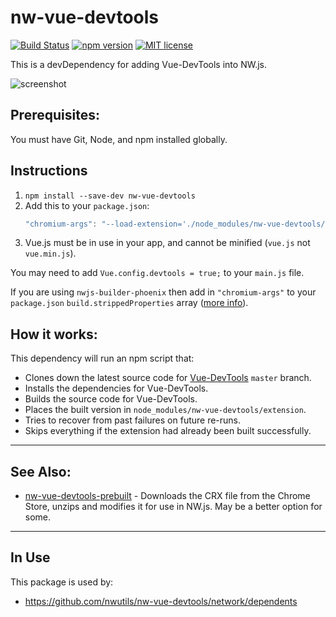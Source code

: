 # nw-vue-devtools

[![Build Status](https://travis-ci.org/nwutils/nw-vue-devtools.svg?branch=master)](https://travis-ci.org/nwutils/nw-vue-devtools) [![npm version](https://img.shields.io/npm/v/nw-vue-devtools.svg)](https://www.npmjs.com/package/nw-vue-devtools) [![MIT license](https://img.shields.io/github/license/mashape/apistatus.svg)](https://github.com/TheJaredWilcurt/nw-vue-devtools/blob/master/LICENSE)



This is a devDependency for adding Vue-DevTools into NW.js.

![screenshot](https://user-images.githubusercontent.com/4629794/42295950-a94531c2-7fbd-11e8-8d22-bf67ba35509c.png)



## Prerequisites:

You must have Git, Node, and npm installed globally.



## Instructions

1. `npm install --save-dev nw-vue-devtools`
1. Add this to your `package.json`:
    ```js
    "chromium-args": "--load-extension='./node_modules/nw-vue-devtools/extension'",
    ```
1. Vue.js must be in use in your app, and cannot be minified (`vue.js` not `vue.min.js`).

You may need to add `Vue.config.devtools = true;` to your `main.js` file.

If you are using `nwjs-builder-phoenix` then add in `"chromium-args"` to your `package.json` `build.strippedProperties` array ([more info](https://github.com/evshiron/nwjs-builder-phoenix/blob/master/docs/Options.md#build---buildconfig)).



## How it works:

This dependency will run an npm script that:

* Clones down the latest source code for [Vue-DevTools](https://github.com/vuejs/vue-devtools) `master` branch.
* Installs the dependencies for Vue-DevTools.
* Builds the source code for Vue-DevTools.
* Places the built version in `node_modules/nw-vue-devtools/extension`.
* Tries to recover from past failures on future re-runs.
* Skips everything if the extension had already been built successfully.



* * *



## See Also:

* [nw-vue-devtools-prebuilt](https://github.com/DimPaDev/nw-vue-devtools-prebuilt) - Downloads the CRX file from the Chrome Store, unzips and modifies it for use in NW.js. May be a better option for some.



* * *



## In Use

This package is used by:

* https://github.com/nwutils/nw-vue-devtools/network/dependents
